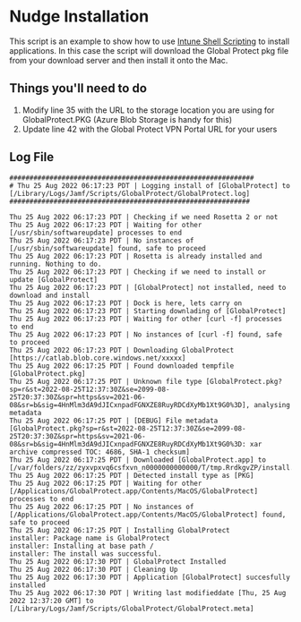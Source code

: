 # Nudge Installation

This script is an example to show how to use [Intune Shell Scripting](https://docs.microsoft.com/en-us/mem/intune/apps/macos-shell-scripts) to install applications. In this case the script will download the Global Protect pkg file from your download server and then install it onto the Mac.

## Things you'll need to do

1. Modify line 35 with the URL to the storage location you are using for GlobalProtect.PKG (Azure Blob Storage is handy for this)
2. Update line 42 with the Global Protect VPN Portal URL for your users

## Log File

```
#############################################################
# Thu 25 Aug 2022 06:17:23 PDT | Logging install of [GlobalProtect] to [/Library/Logs/Jamf/Scripts/GlobalProtect/GlobalProtect.log]
############################################################

Thu 25 Aug 2022 06:17:23 PDT | Checking if we need Rosetta 2 or not
Thu 25 Aug 2022 06:17:23 PDT | Waiting for other [/usr/sbin/softwareupdate] processes to end
Thu 25 Aug 2022 06:17:23 PDT | No instances of [/usr/sbin/softwareupdate] found, safe to proceed
Thu 25 Aug 2022 06:17:23 PDT | Rosetta is already installed and running. Nothing to do.
Thu 25 Aug 2022 06:17:23 PDT | Checking if we need to install or update [GlobalProtect]
Thu 25 Aug 2022 06:17:23 PDT | [GlobalProtect] not installed, need to download and install
Thu 25 Aug 2022 06:17:23 PDT | Dock is here, lets carry on
Thu 25 Aug 2022 06:17:23 PDT | Starting downlading of [GlobalProtect]
Thu 25 Aug 2022 06:17:23 PDT | Waiting for other [curl -f] processes to end
Thu 25 Aug 2022 06:17:23 PDT | No instances of [curl -f] found, safe to proceed
Thu 25 Aug 2022 06:17:23 PDT | Downloading GlobalProtect [https://catlab.blob.core.windows.net/xxxxx]
Thu 25 Aug 2022 06:17:25 PDT | Found downloaded tempfile [GlobalProtect.pkg]
Thu 25 Aug 2022 06:17:25 PDT | Unknown file type [GlobalProtect.pkg?sp=r&st=2022-08-25T12:37:30Z&se=2099-08-25T20:37:30Z&spr=https&sv=2021-06-08&sr=b&sig=4HnMlm3dA9dJICxnpadFGNXZE8RuyRDCdXyMb1Xt9G0%3D], analysing metadata
Thu 25 Aug 2022 06:17:25 PDT | [DEBUG] File metadata [GlobalProtect.pkg?sp=r&st=2022-08-25T12:37:30Z&se=2099-08-25T20:37:30Z&spr=https&sv=2021-06-08&sr=b&sig=4HnMlm3dA9dJICxnpadFGNXZE8RuyRDCdXyMb1Xt9G0%3D: xar archive compressed TOC: 4686, SHA-1 checksum]
Thu 25 Aug 2022 06:17:25 PDT | Downloaded [GlobalProtect.app] to [/var/folders/zz/zyxvpxvq6csfxvn_n0000000000000/T/tmp.RrdkgvZP/install.pkg]
Thu 25 Aug 2022 06:17:25 PDT | Detected install type as [PKG]
Thu 25 Aug 2022 06:17:25 PDT | Waiting for other [/Applications/GlobalProtect.app/Contents/MacOS/GlobalProtect] processes to end
Thu 25 Aug 2022 06:17:25 PDT | No instances of [/Applications/GlobalProtect.app/Contents/MacOS/GlobalProtect] found, safe to proceed
Thu 25 Aug 2022 06:17:25 PDT | Installing GlobalProtect
installer: Package name is GlobalProtect
installer: Installing at base path /
installer: The install was successful.
Thu 25 Aug 2022 06:17:30 PDT | GlobalProtect Installed
Thu 25 Aug 2022 06:17:30 PDT | Cleaning Up
Thu 25 Aug 2022 06:17:30 PDT | Application [GlobalProtect] succesfully installed
Thu 25 Aug 2022 06:17:30 PDT | Writing last modifieddate [Thu, 25 Aug 2022 12:37:20 GMT] to [/Library/Logs/Jamf/Scripts/GlobalProtect/GlobalProtect.meta]
```


